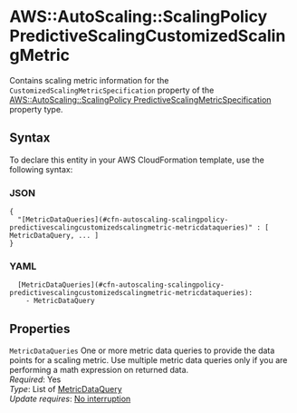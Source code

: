 # AWS::AutoScaling::ScalingPolicy PredictiveScalingCustomizedScalingMetric<a name="aws-properties-autoscaling-scalingpolicy-predictivescalingcustomizedscalingmetric"></a>

Contains scaling metric information for the `CustomizedScalingMetricSpecification` property of the [AWS::AutoScaling::ScalingPolicy PredictiveScalingMetricSpecification](https://docs.aws.amazon.com/AWSCloudFormation/latest/UserGuide/aws-properties-autoscaling-scalingpolicy-predictivescalingmetricspecification.html) property type\.

## Syntax<a name="aws-properties-autoscaling-scalingpolicy-predictivescalingcustomizedscalingmetric-syntax"></a>

To declare this entity in your AWS CloudFormation template, use the following syntax:

### JSON<a name="aws-properties-autoscaling-scalingpolicy-predictivescalingcustomizedscalingmetric-syntax.json"></a>

```
{
  "[MetricDataQueries](#cfn-autoscaling-scalingpolicy-predictivescalingcustomizedscalingmetric-metricdataqueries)" : [ MetricDataQuery, ... ]
}
```

### YAML<a name="aws-properties-autoscaling-scalingpolicy-predictivescalingcustomizedscalingmetric-syntax.yaml"></a>

```
  [MetricDataQueries](#cfn-autoscaling-scalingpolicy-predictivescalingcustomizedscalingmetric-metricdataqueries): 
    - MetricDataQuery
```

## Properties<a name="aws-properties-autoscaling-scalingpolicy-predictivescalingcustomizedscalingmetric-properties"></a>

`MetricDataQueries`  <a name="cfn-autoscaling-scalingpolicy-predictivescalingcustomizedscalingmetric-metricdataqueries"></a>
One or more metric data queries to provide the data points for a scaling metric\. Use multiple metric data queries only if you are performing a math expression on returned data\.   
*Required*: Yes  
*Type*: List of [MetricDataQuery](aws-properties-autoscaling-scalingpolicy-metricdataquery.md)  
*Update requires*: [No interruption](https://docs.aws.amazon.com/AWSCloudFormation/latest/UserGuide/using-cfn-updating-stacks-update-behaviors.html#update-no-interrupt)